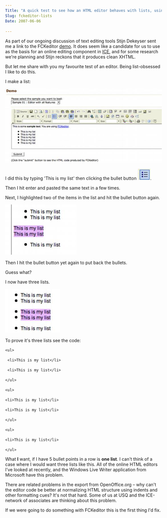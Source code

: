 ```yaml
---
Title: "A quick test to see how an HTML editor behaves with lists, using FCKeditor"
Slug: fckeditor-lists
Date: 2007-06-06

---
```

<div>

As part of our ongoing discussion of text editing tools Stijn Dekeyser
sent me a link to the FCKeditor [demo](http://www.fckeditor.net/demo).
It does seem like a candidate for us to use as the basis for an online
editing component in [ICE](http://ice.usq.edu.au/), and for some
research we're planning and Stijn reckons that it produces clean XHTML.

But let me share with you my favourite test of an editor. Being
list-obsessed I like to do this.

I make a list:

![graphics1](/blog/2007/06/06/fckeditor-lists/1.jpg)

I did this by typing 'This is my list' then clicking the bullet button
![graphics2](/blog/2007/06/06/fckeditor-lists/2.jpg).

Then I hit enter and pasted the same text in a few times.

Next, I highlighted two of the items in the list and hit the bullet
button again.

![graphics3](/blog/2007/06/06/fckeditor-lists/3.jpg)

Then I hit the bullet button yet again to put back the bullets.

Guess what?

I now have three lists.

![graphics4](/blog/2007/06/06/fckeditor-lists/4.jpg)

To prove it's three lists see the code:

    <ul>  

     <li>This is my list</li>  

     <li>This is my list</li> 

    </ul> 

    <ul>  

    <li>This is my list</li>  

    <li>This is my list</li> 

    </ul> 

    <ul>  

    <li>This is my list</li> 

    </ul>

What **I** want, if I have 5 bullet points in a row is **one list**. I
can't think of a case where I would want three lists like this. All of
the online HTML editors I've looked at recently, and the Windows Live
Writer application from Microsoft have this problem.

There are related problems in the export from OpenOffice.org <span
class="spCh spChx2013">–</span> why can't the editor code be better at
normalizing HTML structure using indents and other formatting cues? It's
not that hard. Some of us at USQ and the ICE-network of associates are
thinking about this problem.

If we were going to do something with FCKeditor this is the first thing
I'd fix.

</div>

